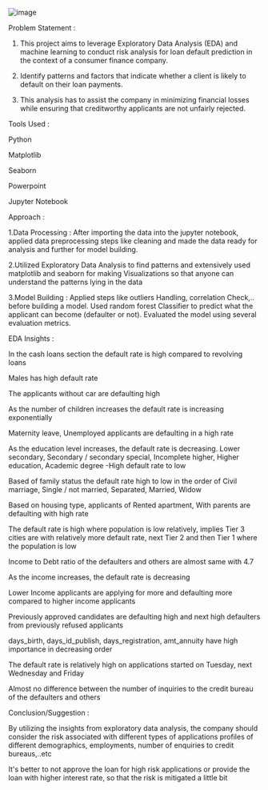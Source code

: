 
![image](https://github.com/nandakishore2696/Financial_risk_Detection/assets/139628432/ad45d83c-1c0c-4db1-a4ba-d100c6724e9c)

Problem Statement :

1. This project aims to leverage Exploratory Data Analysis (EDA) and machine learning to conduct risk analysis for loan default prediction in the context of a consumer finance company.
   
2. Identify patterns and factors that indicate whether a client is likely to default on their loan payments.
   
3. This analysis has to assist the company in minimizing financial losses while ensuring that creditworthy applicants are not unfairly rejected.

Tools Used : 

Python

Matplotlib

Seaborn

Powerpoint

Jupyter Notebook

Approach : 

1.Data Processing : After importing the data into the jupyter notebook, applied data preprocessing steps like cleaning and made the data ready for analysis and further for model building.

2.Utilized Exploratory Data Analysis to find patterns and extensively used matplotlib and seaborn for making Visualizations so that anyone can understand the patterns lying in the data

3.Model Building : Applied steps like outliers Handling, correlation Check,.. before building a model. Used random forest Classifier to predict what the applicant can become (defaulter or not). Evaluated the model using several evaluation metrics.

EDA Insights :

In the cash loans section the default rate is high compared to revolving loans

Males has high default rate

The applicants without car are defaulting high

As the number of children increases the default rate is increasing exponentially

Maternity leave, Unemployed applicants are defaulting in a high rate

As the education level increases, the default rate is decreasing. Lower secondary, Secondary / secondary special, Incomplete higher, Higher education, 
Academic degree -High default rate to low

Based of family status the default rate high to low in the order of Civil marriage, Single / not married, Separated, Married, Widow

Based on housing type, applicants of Rented apartment, With parents are defaulting with high rate

The default rate is high where population is low relatively, implies Tier 3 cities are with relatively more default rate, next Tier 2 and then Tier 1 where the population is low

Income to Debt ratio of the defaulters and others are almost same with 4.7

As the income increases, the default rate is decreasing

Lower Income applicants are applying for more and defaulting more compared to higher income applicants

Previously approved candidates are defaulting high and next high defaulters from previously refused applicants

days_birth, days_id_publish, days_registration, amt_annuity have high importance in decreasing order

The default rate is relatively high on applications started on Tuesday, next Wednesday and Friday

Almost no difference between the number of inquiries to the credit bureau of the defaulters and others

Conclusion/Suggestion :

By utilizing the insights from exploratory data analysis, the company should consider the risk associated with different types of applications profiles of different demographics, employments, number of enquiries to credit bureaus,..etc 

It's better to not approve the loan for high risk applications or provide the loan with higher interest rate, so that the risk is mitigated a little bit














